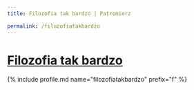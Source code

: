 ```yaml
---
title: Filozofia tak bardzo | Patromierz

permalink: /filozofiatakbardzo
---
```


# [Filozofia tak bardzo](https://patronite.pl/filozofiatakbardzo)

{% include profile.md name="filozofiatakbardzo" prefix="f" %}
